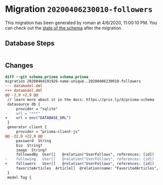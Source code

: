 # Migration `20200406230010-followers`

This migration has been generated by roman at 4/6/2020, 11:00:10 PM.
You can check out the [state of the schema](./schema.prisma) after the migration.

## Database Steps

```sql

```

## Changes

```diff
diff --git schema.prisma schema.prisma
migration 20200404191926-name-unique..20200406230010-followers
--- datamodel.dml
+++ datamodel.dml
@@ -2,9 +2,9 @@
 // learn more about it in the docs: https://pris.ly/d/prisma-schema
 datasource db {
     provider = "sqlite"
-    url = "***"
+    url = env("DATABASE_URL")
 }
 generator client {
     provider = "prisma-client-js"
@@ -22,9 +22,9 @@
     password  String
     bio  String?
     image  String?
     followedBy  User[]   @relation("UserFollows", references: [id])
-    following   User[]   @relation("UserFollows", references: [id])
+    followers   User[]   @relation("UserFollows", references: [id])
     favoriteArticles  Article[]  @relation(name: "FavoritedArticles", references: [id])
 }
 model Tag {
```


